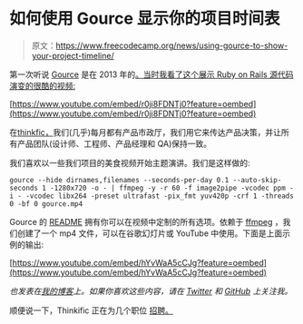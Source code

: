 # 如何使用 Gource 显示你的项目时间表

> 原文：<https://www.freecodecamp.org/news/using-gource-to-show-your-project-timeline/>

第一次听说 [Gource](https://github.com/acaudwell/Gource) 是在 2013 年的[。当时我看了这个展示 Ruby on Rails 源代码演变的很酷的视频:](https://leonardofaria.net/2013/01/20/gource-uma-forma-estilosa-de-ver-logs-do-seu-controle-de-versao/)

[https://www.youtube.com/embed/r0ji8FDNTj0?feature=oembed](https://www.youtube.com/embed/r0ji8FDNTj0?feature=oembed)

在[thinkfic](https://www.thinkific.com/)[，](https://www.thinkific.com/careers/)我们(几乎)每月都有产品市政厅，我们用它来传达产品决策，并让所有产品团队(设计师、工程师、产品经理和 QA)保持一致。

我们喜欢以一些我们项目的美食视频开始主题演讲。我们是这样做的:

`gource --hide dirnames,filenames --seconds-per-day 0.1 --auto-skip-seconds 1 -1280x720 -o - | ffmpeg -y -r 60 -f image2pipe -vcodec ppm -i - -vcodec libx264 -preset ultrafast -pix_fmt yuv420p -crf 1 -threads 0 -bf 0 gource.mp4`

Gource 的 [README](https://github.com/acaudwell/Gource/blob/master/README) 拥有你可以在视频中定制的所有选项。依赖于 [ffmpeg](https://www.ffmpeg.org/) ，我们创建了一个 mp4 文件，可以在谷歌幻灯片或 YouTube 中使用。下面是上面示例的输出:

[https://www.youtube.com/embed/hYvWaA5cCJg?feature=oembed](https://www.youtube.com/embed/hYvWaA5cCJg?feature=oembed)

*也发表在[我的博客](http://bit.ly/2FWop4N)上。如果你喜欢这些内容，请在 [Twitter](https://twitter.com/leozera) 和 [GitHub](https://github.com/leonardofaria) 上关注我。*

顺便说一下，Thinkific 正在为几个职位 [招聘](https://bit.ly/thnk-senior-full-stack-eng)[。](https://bit.ly/thnk-senior-front-end-eng)